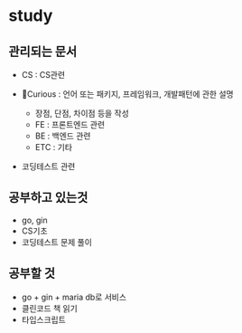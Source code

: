 # study

## 관리되는 문서
- CS : CS관련
- Curious : 언어 또는 패키지, 프레임워크, 개발패턴에 관한 설명
  - 장점, 단점, 차이점 등을 작성
  - FE : 프론트엔드 관련
  - BE : 백엔드 관련
  - ETC : 기타
  
- 코딩테스트 관련

## 공부하고 있는것
- go, gin
- CS기초
- 코딩테스트 문제 풀이

## 공부할 것
- go + gin + maria db로 서비스
- 클린코드 책 읽기
- 타입스크립트
